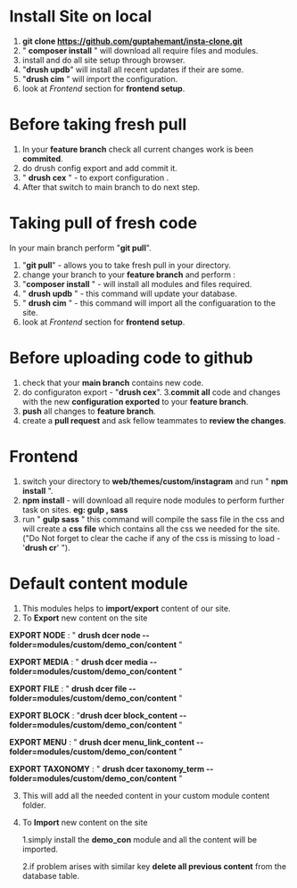 # Install Site on local
1. **git clone https://github.com/guptahemant/insta-clone.git**
2. " **composer install** " will download all require files and modules.
3. install and do all site setup through browser.
4. "**drush updb**" will install all recent updates if their are some.
5. "**drush cim** " will import the configuration.
6. look at *Frontend* section for **frontend setup**.
 
# Before taking fresh pull
1. In your **feature branch** check all current changes work is been **commited**.
2. do drush config export and add commit it.
3. " **drush cex** " - to export configuration .
4. After that switch to main branch to do next step.

# Taking pull of fresh code 
In your main branch perform "**git pull**".
1. "**git pull**" - allows you to take fresh pull in your directory.
2. change your branch to your **feature branch** and perform :
  1. "**composer install** " - will install all modules and files required.
  2. " **drush updb** " - this command will update your database.
  3. " **drush cim** " - this command will import all the configuaration to the site.
3. look at *Frontend* section for **frontend setup**.

# Before uploading code to github

1. check that your **main branch** contains new code.
2. do configuraton export - "**drush cex**".
3.**commit all** code and changes with the new **configuration exported** to your **feature branch**.
4. **push** all changes to **feature branch**.
5. create a **pull request** and ask fellow teammates to **review the changes**.

# Frontend
1. switch your directory to **web/themes/custom/instagram** and run " **npm install** ".
2. **npm install** - will download all require node modules to perform further task on sites. **eg: gulp , sass**
3. run " **gulp sass** " this command will compile the sass file in the css and will create a **css file** which contains all the css we needed for the site.
    ("Do Not forget to clear the cache if any of the css is missing to load - '**drush cr**' ").
  
# Default content module

1. This modules helps to **import/export** content of our site.
2. To **Export** new content on the site

  **EXPORT NODE** : " **drush dcer node --folder=modules/custom/demo_con/content** "

  **EXPORT MEDIA** : " **drush dcer media --folder=modules/custom/demo_con/content** "

  **EXPORT FILE** : " **drush dcer file --folder=modules/custom/demo_con/content** "

  **EXPORT BLOCK** : "**drush dcer block_content --folder=modules/custom/demo_con/content** "

  **EXPORT MENU** : " **drush dcer menu_link_content --folder=modules/custom/demo_con/content** "

  **EXPORT TAXONOMY** : " **drush dcer taxonomy_term --folder=modules/custom/demo_con/content** "

3. This will add all the needed content in your custom module content folder.

4. To **Import** new content on the site

    1.simply install the **demo_con** module and all the content will be imported.
    
    2.if problem arises with similar key **delete all previous content** from the database table.
